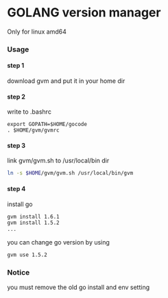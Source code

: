 # GOLANG version manager

Only for linux amd64

### Usage

#### step 1

download gvm and put it in your home dir

#### step 2

write to .bashrc

```
export GOPATH=$HOME/gocode
. $HOME/gvm/gvmrc
```

#### step 3

link gvm/gvm.sh to /usr/local/bin dir

```sh
ln -s $HOME/gvm/gvm.sh /usr/local/bin/gvm
```

#### step 4

install go

```sh
gvm install 1.6.1
gvm install 1.5.2
...
```

you can change go version by using

```sh
gvm use 1.5.2
```

### Notice

you must remove the old go install and env setting
